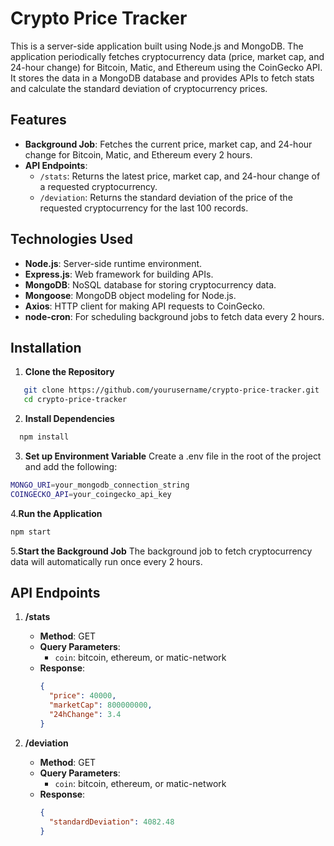 # Crypto Price Tracker

This is a server-side application built using Node.js and MongoDB. The application periodically fetches cryptocurrency data (price, market cap, and 24-hour change) for Bitcoin, Matic, and Ethereum using the CoinGecko API. It stores the data in a MongoDB database and provides APIs to fetch stats and calculate the standard deviation of cryptocurrency prices.

## Features
- **Background Job**: Fetches the current price, market cap, and 24-hour change for Bitcoin, Matic, and Ethereum every 2 hours.
- **API Endpoints**:
  - `/stats`: Returns the latest price, market cap, and 24-hour change of a requested cryptocurrency.
  - `/deviation`: Returns the standard deviation of the price of the requested cryptocurrency for the last 100 records.

## Technologies Used
- **Node.js**: Server-side runtime environment.
- **Express.js**: Web framework for building APIs.
- **MongoDB**: NoSQL database for storing cryptocurrency data.
- **Mongoose**: MongoDB object modeling for Node.js.
- **Axios**: HTTP client for making API requests to CoinGecko.
- **node-cron**: For scheduling background jobs to fetch data every 2 hours.

## Installation

1. **Clone the Repository**
```bash
   git clone https://github.com/yourusername/crypto-price-tracker.git
   cd crypto-price-tracker

```

2. **Install Dependencies**
```bash
  npm install

  ```
3. **Set up Environment Variable**
Create a .env file in the root of the project and add the following:

```bash
MONGO_URI=your_mongodb_connection_string
COINGECKO_API=your_coingecko_api_key

```
4.**Run the Application**
```bash
npm start

```
5.**Start the Background Job** 
The background job to fetch cryptocurrency data will automatically run once every 2 hours.

## API Endpoints

1. **/stats**
   - **Method**: GET
   - **Query Parameters**:
     - `coin`: bitcoin, ethereum, or matic-network
   - **Response**:
     ```json
     {
       "price": 40000,
       "marketCap": 800000000,
       "24hChange": 3.4
     }
     ```

2. **/deviation**
   - **Method**: GET
   - **Query Parameters**:
     - `coin`: bitcoin, ethereum, or matic-network
   - **Response**:
     ```json
     {
       "standardDeviation": 4082.48
     }
     ```

